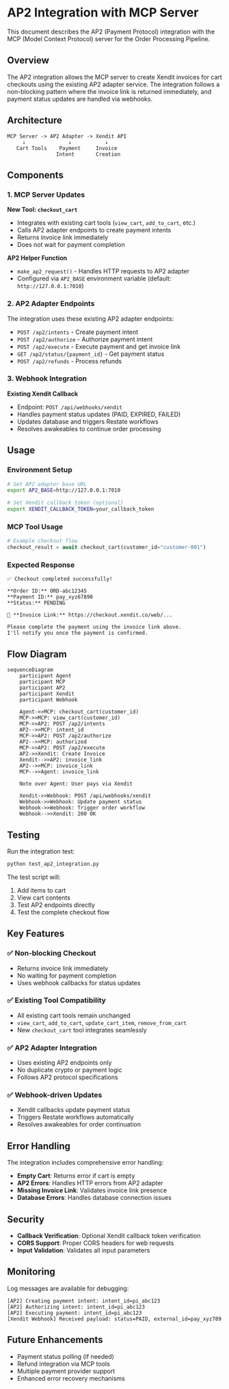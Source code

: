 # AP2 Integration with MCP Server

This document describes the AP2 (Payment Protocol) integration with the MCP (Model Context Protocol) server for the Order Processing Pipeline.

## Overview

The AP2 integration allows the MCP server to create Xendit invoices for cart checkouts using the existing AP2 adapter service. The integration follows a non-blocking pattern where the invoice link is returned immediately, and payment status updates are handled via webhooks.

## Architecture

```
MCP Server -> AP2 Adapter -> Xendit API
     ↓              ↓           ↓
   Cart Tools    Payment     Invoice
                Intent       Creation
```

## Components

### 1. MCP Server Updates

**New Tool: `checkout_cart`**
- Integrates with existing cart tools (`view_cart`, `add_to_cart`, etc.)
- Calls AP2 adapter endpoints to create payment intents
- Returns invoice link immediately
- Does not wait for payment completion

**AP2 Helper Function**
- `make_ap2_request()` - Handles HTTP requests to AP2 adapter
- Configured via `AP2_BASE` environment variable (default: `http://127.0.0.1:7010`)

### 2. AP2 Adapter Endpoints

The integration uses these existing AP2 adapter endpoints:

- `POST /ap2/intents` - Create payment intent
- `POST /ap2/authorize` - Authorize payment intent  
- `POST /ap2/execute` - Execute payment and get invoice link
- `GET /ap2/status/{payment_id}` - Get payment status
- `POST /ap2/refunds` - Process refunds

### 3. Webhook Integration

**Existing Xendit Callback**
- Endpoint: `POST /api/webhooks/xendit`
- Handles payment status updates (PAID, EXPIRED, FAILED)
- Updates database and triggers Restate workflows
- Resolves awakeables to continue order processing

## Usage

### Environment Setup

```bash
# Set AP2 adapter base URL
export AP2_BASE=http://127.0.0.1:7010

# Set Xendit callback token (optional)
export XENDIT_CALLBACK_TOKEN=your_callback_token
```

### MCP Tool Usage

```python
# Example checkout flow
checkout_result = await checkout_cart(customer_id="customer-001")
```

### Expected Response

```
✅ Checkout completed successfully!

**Order ID:** ORD-abc12345
**Payment ID:** pay_xyz67890
**Status:** PENDING

🔗 **Invoice Link:** https://checkout.xendit.co/web/...

Please complete the payment using the invoice link above. 
I'll notify you once the payment is confirmed.
```

## Flow Diagram

```mermaid
sequenceDiagram
    participant Agent
    participant MCP
    participant AP2
    participant Xendit
    participant Webhook

    Agent->>MCP: checkout_cart(customer_id)
    MCP->>MCP: view_cart(customer_id)
    MCP->>AP2: POST /ap2/intents
    AP2-->>MCP: intent_id
    MCP->>AP2: POST /ap2/authorize
    AP2-->>MCP: authorized
    MCP->>AP2: POST /ap2/execute
    AP2->>Xendit: Create Invoice
    Xendit-->>AP2: invoice_link
    AP2-->>MCP: invoice_link
    MCP-->>Agent: invoice_link

    Note over Agent: User pays via Xendit

    Xendit->>Webhook: POST /api/webhooks/xendit
    Webhook->>Webhook: Update payment status
    Webhook->>Webhook: Trigger order workflow
    Webhook-->>Xendit: 200 OK
```

## Testing

Run the integration test:

```bash
python test_ap2_integration.py
```

The test script will:
1. Add items to cart
2. View cart contents
3. Test AP2 endpoints directly
4. Test the complete checkout flow

## Key Features

### ✅ Non-blocking Checkout
- Returns invoice link immediately
- No waiting for payment completion
- Uses webhook callbacks for status updates

### ✅ Existing Tool Compatibility
- All existing cart tools remain unchanged
- `view_cart`, `add_to_cart`, `update_cart_item`, `remove_from_cart`
- New `checkout_cart` tool integrates seamlessly

### ✅ AP2 Adapter Integration
- Uses existing AP2 endpoints only
- No duplicate crypto or payment logic
- Follows AP2 protocol specifications

### ✅ Webhook-driven Updates
- Xendit callbacks update payment status
- Triggers Restate workflows automatically
- Resolves awakeables for order continuation

## Error Handling

The integration includes comprehensive error handling:

- **Empty Cart**: Returns error if cart is empty
- **AP2 Errors**: Handles HTTP errors from AP2 adapter
- **Missing Invoice Link**: Validates invoice link presence
- **Database Errors**: Handles database connection issues

## Security

- **Callback Verification**: Optional Xendit callback token verification
- **CORS Support**: Proper CORS headers for web requests
- **Input Validation**: Validates all input parameters

## Monitoring

Log messages are available for debugging:

```
[AP2] Creating payment intent: intent_id=pi_abc123
[AP2] Authorizing intent: intent_id=pi_abc123
[AP2] Executing payment: intent_id=pi_abc123
[Xendit Webhook] Received payload: status=PAID, external_id=pay_xyz789
```

## Future Enhancements

- Payment status polling (if needed)
- Refund integration via MCP tools
- Multiple payment provider support
- Enhanced error recovery mechanisms

